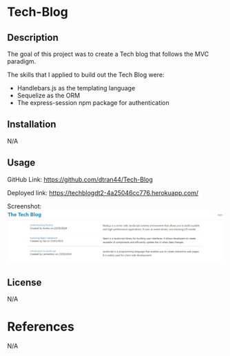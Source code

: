 # Tech-Blog

## Description
The goal of this project was to create a Tech blog that follows the MVC paradigm.

The skills that I applied to build out the Tech Blog were:
- Handlebars.js as the templating language
- Sequelize as the ORM
- The express-session npm package for authentication

## Installation

N/A

## Usage

GitHub Link: https://github.com/dtran44/Tech-Blog

Deployed link: https://techblogdt2-4a25046cc776.herokuapp.com/

Screenshot: 
![alt text](https://github.com/dtran44/Tech-Blog/blob/main/public/Techblog%20screenshot.jpg)

## License

N/A

# References 

N/A

